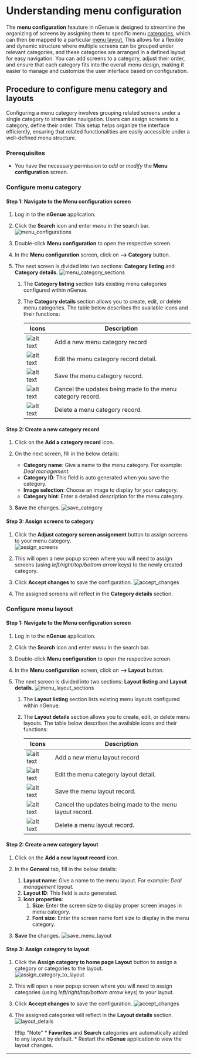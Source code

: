 # Understanding menu configuration

The **menu configuration** feauture in nGenue is designed to streamline the organizing of screens by assigning them to specific menu [categories,](menu_configurations.md#configure-menu-category) which can then be mapped to a particular [menu layout.](menu_configurations.md#configure-menu-layout) This allows for a flexible and dynamic structure where multiple screens can be grouped under relevant categories, and these categories are arranged in a defined layout for easy navigation. You can add screens to a category, adjust their order, and ensure that each category fits into the overall menu design, making it easier to manage and customize the user interface based on configuration.

## Procedure to configure menu category and layouts

Configuring a menu category involves grouping related screens under a single category to streamline navigation. Users can assign screens to a category, define their order. This setup helps organize the interface efficiently, ensuring that related functionalities are easily accessible under a well-defined menu structure.

### Prerequisites

* You have the necessary permission to *add* or *modify* the **Menu configuration** screen.

### Configure menu category

#### Step 1: Navigate to the Menu configuration screen

1. Log in to the **nGenue** application.

2. Click the **Search** icon and enter *menu* in the search bar.  
    ![menu_configurations](./images/menu_config_1.png)

3. Double-click **Menu configuration** to open the respective screen.
4. In the **Menu configuration** screen, click on **--> Category** button.
5. The next screen is divided into two sections: **Category listing** and **Category details.**
    ![menu_category_sections](./images/menu_category_1.png)
    1. The **Category listing** section lists existing menu categories configured within nGenue.
    2. The **Category details** section allows you to create, edit, or delete menu categories. The table below describes the available icons and their functions:
    
        | Icons      | Description                          |
        | ----------- | ------------------------------------ |
        | ![alt text](images/icons/add_record_icon.png)        | Add a new menu category record |
        | ![alt text](images/icons/edit_record_icon.png)    | Edit the menu category record detail. |
        | ![alt text](images/icons/save_icon.png)        |  Save the menu category record. |
        | ![alt text](images/icons/edit_current_icon.png)  | Cancel the updates being made to the menu category record. |
        | ![alt text](images/icons/delete_icon.png)  | Delete a menu category record. |

#### Step 2: Create a new category record

1. Click on the **Add a category record** icon.
2. On the next screen, fill in the below details:

    * **Category name**: Give a name to the menu category. For example: *Deal management.*
    * **Category ID**: This field is auto generated when you save the category.
    * **Image selection**: Choose an image to display for your category.
    * **Category hint**: Enter a detailed description for the menu category.

5. **Save** the changes.
  ![save_category](images/menu_category_2.png)

#### Step 3: Assign screens to category

1. Click the **Adjust category screen assignment** button to assign screens to your menu category.<br>
    ![assign_screens](images/menu_category_3.png)
2. This will open a new popup screen where you will need to assign screens (using *left/right/top/bottom arrow* keys) to the newly created category. 
3. Click **Accept changes** to save the configuration.
    ![accept_changes](images/menu_category_4.png)

3. The assigned screens will reflect in the **Category details** section.
 
### Configure menu layout

#### Step 1: Navigate to the Menu configuration screen

1. Log in to the **nGenue** application.

2. Click the **Search** icon and enter *menu* in the search bar.  

3. Double-click **Menu configuration** to open the respective screen.
4. In the **Menu configuration** screen, click on **--> Layout** button.
5. The next screen is divided into two sections: **Layout listing** and **Layout details.**
    ![menu_layout_sections](./images/menu_layout_1.png)
    1. The **Layout listing** section lists existing menu layouts configured within nGenue.
    2. The **Layout details** section allows you to create, edit, or delete menu layouts. The table below describes the available icons and their functions:
    
        | Icons      | Description                          |
        | ----------- | ------------------------------------ |
        | ![alt text](images/icons/add_record_icon.png)        | Add a new menu layout record |
        | ![alt text](images/icons/edit_record_icon.png)    | Edit the menu category layout detail. |
        | ![alt text](images/icons/save_icon.png)        |  Save the menu layout record. |
        | ![alt text](images/icons/edit_current_icon.png)  | Cancel the updates being made to the menu layout record. |
        | ![alt text](images/icons/delete_icon.png)  | Delete a menu layout record. |

#### Step 2: Create a new category layout

1. Click on the **Add a new layout record** icon.
2. In the **General** tab, fill in the below details:
    1.  **Layout name**: Give a name to the menu layout. For example: *Deal management layout.*
    2.  **Layout ID**: This field is auto generated.
    3.  **Icon properties**: 
        1. **Size**: Enter the screen size to display proper screen images in menu category.
        2. **Font size**: Enter the screen name font size to display in the menu category.

5. **Save** the changes.
  ![save_menu_layout](images/menu_layout_2.png)

#### Step 3: Assign category to layout

1. Click the **Assign category to home page Layout** button to assign a category or categories to the layout.<br>
    ![assign_category_to_layout](images/menu_layout_3.png)
2. This will open a new popup screen where you will need to assign categories (using *left/right/top/bottom arrow* keys) to your layout.
3. Click **Accept changes** to save the configuration.
    ![accept_changes](images/menu_layout_4.png)

4. The assigned categories will reflect in the **Layout details** section.
    ![layout_details](images/menu_layout_5.png)

    !!!tip "Note"
        * **Favorites** and **Search** categories are automatically added to any layout by default.
        * Restart the **nGenue** application to view the layout changes.

---